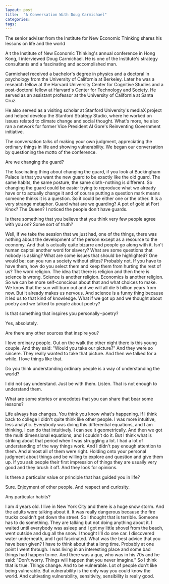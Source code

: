```yaml
---
layout: post
title:  "A Conversation With Doug Carmichael"
categories: 
tags: 
---
```


The senior adviser from the Institute for New Economic Thinking shares his lessons on life and the world

A t the Institute of New Economic Thinking's annual conference in Hong Kong, I interviewed Doug Carmichael. He is one of the Institute's strategy consultants and a fascinating and accomplished man.

Carmichael received a bachelor's degree in physics and a doctoral in psychology from the University of California at Berkeley. Later he was a research fellow at the Harvard University Center for Cognitive Studies and a post-doctoral fellow at Harvard's Center for Technology and Society. He served as an assistant professor at the University of California at Santa Cruz.

He also served as a visiting scholar at Stanford University's mediaX project and helped develop the Stanford Strategy Studio, where he worked on issues related to climate change and social thought. What's more, he also ran a network for former Vice President Al Gore's Reinventing Government initiative.

The conversation talks of making your own judgment, appreciating the ordinary things in life and showing vulnerability. We began our conversation by questioning the motto of the conference.

Are we changing the guard?

The fascinating thing about changing the guard, if you look at Buckingham Palace is that you want the new guard to be exactly like the old guard. The same habits, the same posture, the same cloth - nothing is different. So changing the guard could be easier trying to reproduce what we already have or to actually change it and of course putting a question mark means someone thinks it is a question. So it could be either one or the other. It is a very strange metaphor. Guard what are we guarding? A pot of gold at Fort Knox? The Queen? I noticed the people don't have guards.

Is there something that you believe that you think very few people agree with you on? Some sort of truth?

Well, if we take the session that we just had, one of the things, there was nothing about the development of the person except as a resource to the economy. And that is actually quite bizarre and people go along with it. Isn't human capital another word for slavery? What are some questions that nobody is asking? What are some issues that should be highlighted? One would be: can you run a society without elites? Probably not. If you have to have them, how do you select them and keep them from hurting the rest of us? The word religion. The idea that there is religion and then there is science is wrong. Science is another religion. Economics is another religion. So we can be more self-conscious about that and what choices to make. We know that the sun will burn out and we will all die 5 billion years from now. But it already makes us nervous. And science is a funny thing because it led us to that kind of knowledge. What if we got up and we thought about poetry and we talked to people about poetry?

Is that something that inspires you personally - poetry?

Yes, absolutely.

Are there any other sources that inspire you?

I love ordinary people. Out on the walk the other night there is this young couple. And they said: "Would you take our picture?" And they were so sincere. They really wanted to take that picture. And then we talked for a while. I love things like that.

Do you think understanding ordinary people is a way of understanding the world?

I did not say understand. Just be with them. Listen. That is not enough to understand them.

What are some stories or anecdotes that you can share that bear some lessons?

Life always has changes. You think you know what's happening. If I think back to college I didn't quite think like other people. I was more intuitive, less analytic. Everybody was doing this differential equations, and I am thinking. I can do that intuitively. I can see it geometrically. And then we got the multi dimensional equations, and I couldn't do it. But I think what is striking about that period when I was struggling a lot. I had a lot of understanding of the way things work. And I didn't pay enough attention to them. And almost all of them were right. Holding onto your personal judgment about things and be willing to explore and question and give them up. If you ask people their first impression of things they are usually very good and they brush it off. And they look for opinions.

Is there a particular value or principle that has guided you in life?

Sure. Enjoyment of other people. And respect and curiosity.

Any particular habits?

I am 4 years old. I live in New York City and there is a huge snow storm. And the adults were talking about it. It was really dangerous because the fire trucks couldn't get down the street. So I thought that is terrible. Someone has to do something. They are talking but not doing anything about it. I waited until everybody was asleep and I got my little shovel from the beach, went outside and dug all the snow. I thought I'll do one car. I discovered water underneath, and I got fascinated.
What was the best advice that you have been given?
I have to think about that a long time. Probably at one point I went through. I was living in an interesting place and some bad things had happen to me. And there was a guy, who was in his 70s and he said: "Don't worry. Things will happen that you never imagine." So I think that is true. Things change. And to be vulnerable. Lot of people don't like being vulnerable. But vulnerability is the only way you could know the world. And cultivating vulnerability, sensitivity, sensibility is really good.
